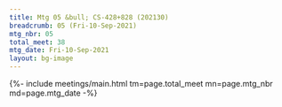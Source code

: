 ```yaml
---
title: Mtg 05 &bull; CS-428+828 (202130)
breadcrumb: 05 (Fri-10-Sep-2021)
mtg_nbr: 05
total_meet: 38
mtg_date: Fri-10-Sep-2021
layout: bg-image
---
```


{%- include meetings/main.html
    tm=page.total_meet
    mn=page.mtg_nbr
    md=page.mtg_date
-%}
